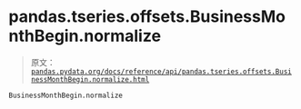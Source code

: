 # pandas.tseries.offsets.BusinessMonthBegin.normalize

> 原文：[`pandas.pydata.org/docs/reference/api/pandas.tseries.offsets.BusinessMonthBegin.normalize.html`](https://pandas.pydata.org/docs/reference/api/pandas.tseries.offsets.BusinessMonthBegin.normalize.html)

```py
BusinessMonthBegin.normalize
```
